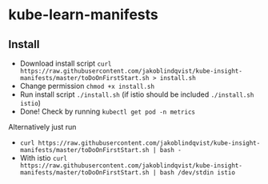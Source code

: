 # kube-learn-manifests

## Install
* Download install script `curl https://raw.githubusercontent.com/jakoblindqvist/kube-insight-manifests/master/toDoOnFirstStart.sh > install.sh`
* Change permission `chmod +x install.sh`
* Run install script `./install.sh` (if istio should be included `./install.sh istio`)
* Done! Check by running `kubectl get pod -n metrics`

Alternatively just run

* `curl https://raw.githubusercontent.com/jakoblindqvist/kube-insight-manifests/master/toDoOnFirstStart.sh | bash -`
* With istio `curl https://raw.githubusercontent.com/jakoblindqvist/kube-insight-manifests/master/toDoOnFirstStart.sh | bash /dev/stdin istio`
